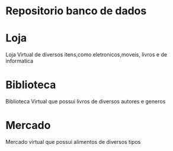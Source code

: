 <h1>Repositorio banco de dados</h1>

<h1>Loja</h1>
<p>Loja Virtual de diversos itens,como eletronicos,moveis, livros e de informatica</p>

<h1>Biblioteca </h1>
<p>Biblioteca Virtual que possui livros de diversos autores e generos</p>

<h1>Mercado </h1>
<p>Mercado virtual que possui alimentos de diversos tipos</p>
